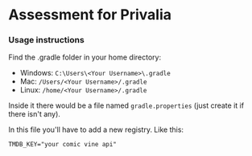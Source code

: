 # Assessment for Privalia

### Usage instructions

Find the .gradle folder in your home directory:

* Windows: `C:\Users\<Your Username>\.gradle`
* Mac: `/Users/<Your Username>/.gradle`
* Linux: `/home/<Your Username>/.gradle`

Inside it there would be a file named `gradle.properties` (just create it if there isn't any).

In this file you'll have to add a new registry. Like this:

`TMDB_KEY="your comic vine api"`
